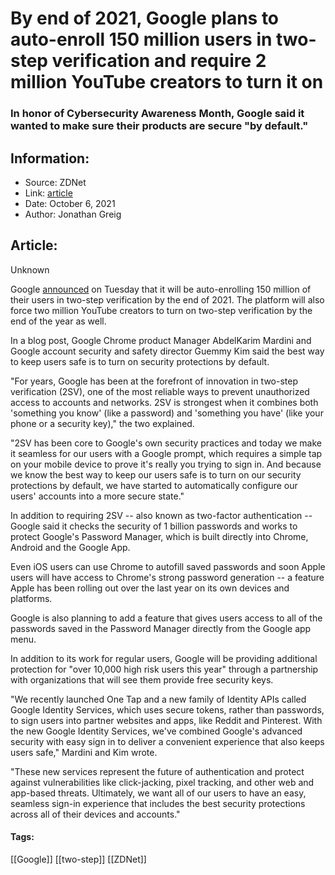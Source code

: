 # By end of 2021, Google plans to auto-enroll 150 million users in two-step verification and require 2 million YouTube creators to turn it on
### In honor of Cybersecurity Awareness Month, Google said it wanted to make sure their products are secure "by default."

## Information:
+ Source: ZDNet
+ Link: [article](https://www.zdnet.com/article/by-end-of-2021-google-plans-to-auto-enroll-150-million-users-in-two-step-verification-and-require-2-million-youtube-creators-to-turn-it-on/)
+ Date: October 6, 2021
+ Author: Jonathan Greig


## Article:
Unknown

Google [announced](https://blog.google/technology/safety-security/making-sign-safer-and-more-convenient/) on Tuesday that it will be auto-enrolling 150 million of their users in two-step verification by the end of 2021. The platform will also force two million YouTube creators to turn on two-step verification by the end of the year as well.

In a blog post, Google Chrome product Manager AbdelKarim Mardini and Google account security and safety director Guemmy Kim said the best way to keep users safe is to turn on security protections by default. 

"For years, Google has been at the forefront of innovation in two-step verification (2SV), one of the most reliable ways to prevent unauthorized access to accounts and networks. 2SV is strongest when it combines both 'something you know' (like a password) and 'something you have' (like your phone or a security key)," the two explained. 

"2SV has been core to Google's own security practices and today we make it seamless for our users with a Google prompt, which requires a simple tap on your mobile device to prove it's really you trying to sign in. And because we know the best way to keep our users safe is to turn on our security protections by default, we have started to automatically configure our users' accounts into a more secure state."

In addition to requiring 2SV -- also known as two-factor authentication -- Google said it checks the security of 1 billion passwords and works to protect Google's Password Manager, which is built directly into Chrome, Android and the Google App.

Even iOS users can use Chrome to autofill saved passwords and soon Apple users will have access to Chrome's strong password generation -- a feature Apple has been rolling out over the last year on its own devices and platforms. 

Google is also planning to add a feature that gives users access to all of the passwords saved in the Password Manager directly from the Google app menu.






In addition to its work for regular users, Google will be providing additional protection for "over 10,000 high risk users this year" through a partnership with organizations that will see them provide free security keys. 

"We recently launched One Tap and a new family of Identity APIs called Google Identity Services, which uses secure tokens, rather than passwords, to sign users into partner websites and apps, like Reddit and Pinterest. With the new Google Identity Services, we've combined Google's advanced security with easy sign in to deliver a convenient experience that also keeps users safe," Mardini and Kim wrote. 

"These new services represent the future of authentication and protect against vulnerabilities like click-jacking, pixel tracking, and other web and app-based threats. Ultimately, we want all of our users to have an easy, seamless sign-in experience that includes the best security protections across all of their devices and accounts."





#### Tags:
[[Google]] [[two-step]] [[ZDNet]]
